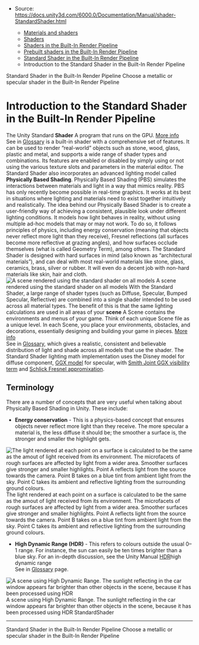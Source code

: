 * Source: https://docs.unity3d.com/6000.0/Documentation/Manual/shader-StandardShader.html

  * [Materials and shaders](https://docs.unity3d.com/6000.0/Documentation/Manual/materials-and-shaders.html)
  * [Shaders](https://docs.unity3d.com/6000.0/Documentation/Manual/Shaders.html)
  * [Shaders in the Built-In Render Pipeline](https://docs.unity3d.com/6000.0/Documentation/Manual/shader-built-in-birp-landing.html)
  * [Prebuilt shaders in the Built-In Render Pipeline](https://docs.unity3d.com/6000.0/Documentation/Manual/shader-built-in-birp.html)
  * [Standard Shader in the Built-In Render Pipeline](https://docs.unity3d.com/6000.0/Documentation/Manual/shader-StandardShader-landing.html)
  * Introduction to the Standard Shader in the Built-In Render Pipeline


[](https://docs.unity3d.com/6000.0/Documentation/Manual/shader-StandardShader-landing.html)
Standard Shader in the Built-In Render Pipeline
[](https://docs.unity3d.com/6000.0/Documentation/Manual/StandardShaderMetallicVsSpecular.html)
Choose a metallic or specular shader in the Built-In Render Pipeline
# Introduction to the Standard Shader in the Built-In Render Pipeline
The Unity Standard **Shader** A program that runs on the GPU. [More info](https://docs.unity3d.com/6000.0/Documentation/Manual/Shaders.html)  
See in [Glossary](https://docs.unity3d.com/6000.0/Documentation/Manual/Glossary.html#Shader) is a built-in shader with a comprehensive set of features. It can be used to render “real-world” objects such as stone, wood, glass, plastic and metal, and supports a wide range of shader types and combinations. Its features are enabled or disabled by simply using or not using the various texture slots and parameters in the material editor.
The Standard Shader also incorporates an advanced lighting model called **Physically Based Shading**. Physically Based Shading (PBS) simulates the interactions between materials and light in a way that mimics reality. PBS has only recently become possible in real-time graphics. It works at its best in situations where lighting and materials need to exist together intuitively and realistically.
The idea behind our Physically Based Shader is to create a user-friendly way of achieving a consistent, plausible look under different lighting conditions. It models how light behaves in reality, without using multiple ad-hoc models that may or may not work. To do so, it follows principles of physics, including energy conservation (meaning that objects never reflect more light than they receive), Fresnel reflections (all surfaces become more reflective at grazing angles), and how surfaces occlude themselves (what is called Geometry Term), among others.
The Standard Shader is designed with hard surfaces in mind (also known as “architectural materials”), and can deal with most real-world materials like stone, glass, ceramics, brass, silver or rubber. It will even do a decent job with non-hard materials like skin, hair and cloth.
![A scene rendered using the standard shader on all models](https://docs.unity3d.com/6000.0/Documentation/uploads/Main/StandardShaderIntroVikingScene.jpg) A scene rendered using the standard shader on all models
With the Standard Shader, a large range of shader types (such as Diffuse, Specular, Bumped Specular, Reflective) are combined into a single shader intended to be used across all material types. The benefit of this is that the same lighting calculations are used in all areas of your **scene** A Scene contains the environments and menus of your game. Think of each unique Scene file as a unique level. In each Scene, you place your environments, obstacles, and decorations, essentially designing and building your game in pieces. [More info](https://docs.unity3d.com/6000.0/Documentation/Manual/CreatingScenes.html)  
See in [Glossary](https://docs.unity3d.com/6000.0/Documentation/Manual/Glossary.html#Scene), which gives a realistic, consistent and believable distribution of light and shade across all models that use the shader.
The Standard Shader lighting math implementation uses the Disney model for diffuse component, [GGX model](https://www.cs.cornell.edu/~srm/publications/EGSR07-btdf.pdf) for specular, with [Smith Joint GGX visibility term](http://jcgt.org/published/0003/02/03/paper.pdf) and [Schlick Fresnel appromixation](https://en.wikipedia.org/wiki/Schlick%27s_approximation).
## Terminology
There are a number of concepts that are very useful when talking about Physically Based Shading in Unity. These include:
  * **Energy conservation** - This is a physics-based concept that ensures objects never reflect more light than they receive. The more specular a material is, the less diffuse it should be; the smoother a surface is, the stronger and smaller the highlight gets.

![The light rendered at each point on a surface is calculated to be the same as the amout of light received from its environment. The microfacets of rough surfaces are affected by light from a wider area. Smoother surfaces give stronger and smaller highlights. Point A reflects light from the source towards the camera. Point B takes on a blue tint from ambient light from the sky. Point C takes its ambient and reflective lighting from the surrounding ground colours.](https://docs.unity3d.com/6000.0/Documentation/uploads/Main/StandardShaderEnergyConservation.jpg) The light rendered at each point on a surface is calculated to be the same as the amout of light received from its environment. The microfacets of rough surfaces are affected by light from a wider area. Smoother surfaces give stronger and smaller highlights. Point A reflects light from the source towards the camera. Point B takes on a blue tint from ambient light from the sky. Point C takes its ambient and reflective lighting from the surrounding ground colours.
  * **High Dynamic Range (HDR)** - This refers to colours outside the usual 0–1 range. For instance, the sun can easily be ten times brighter than a blue sky. For an in-depth discussion, see the Unity Manual [HDR](https://docs.unity3d.com/6000.0/Documentation/Manual/hdr-landing.html)high dynamic range  
See in [Glossary](https://docs.unity3d.com/6000.0/Documentation/Manual/Glossary.html#HDR) page.

![A scene using High Dynamic Range. The sunlight reflecting in the car window appears far brighter than other objects in the scene, because it has been processed using HDR](https://docs.unity3d.com/6000.0/Documentation/uploads/Main/GlowWithHdrAdjusted.jpg) A scene using High Dynamic Range. The sunlight reflecting in the car window appears far brighter than other objects in the scene, because it has been processed using HDR
StandardShader
* * *
[](https://docs.unity3d.com/6000.0/Documentation/Manual/shader-StandardShader-landing.html)
Standard Shader in the Built-In Render Pipeline
[](https://docs.unity3d.com/6000.0/Documentation/Manual/StandardShaderMetallicVsSpecular.html)
Choose a metallic or specular shader in the Built-In Render Pipeline

